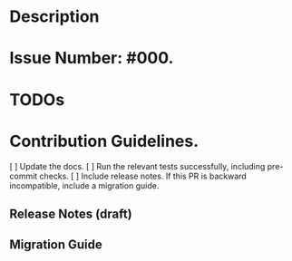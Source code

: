 # Description

# Issue Number: #000.

# TODOs

# Contribution Guidelines.

[ ] Update the docs.
[ ] Run the relevant tests successfully, including pre-commit checks.
[ ] Include release notes. If this PR is backward incompatible, include a migration guide.

## Release Notes (draft)

## Migration Guide

<!-- Important If you made any backward incompatible changes, then you must write a migration guide! -->